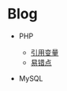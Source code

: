 # Blog
- PHP
  - [引用变量](https://github.com/ltf9651/Blog/blob/master/PHP/Reference_variables.md)
  - [易错点](https://github.com/ltf9651/Blog/blob/master/PHP/Tips.md)

- MySQL